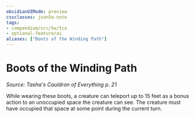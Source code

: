 ```yaml
---
obsidianUIMode: preview
cssclasses: json5e-note
tags:
- compendium/src/5e/tce
- optional-feature/ai
aliases: ["Boots of the Winding Path"]
---
```

# Boots of the Winding Path
*Source: Tasha's Cauldron of Everything p. 21* 

While wearing these boots, a creature can teleport up to 15 feet as a bonus action to an unoccupied space the creature can see. The creature must have occupied that space at some point during the current turn.